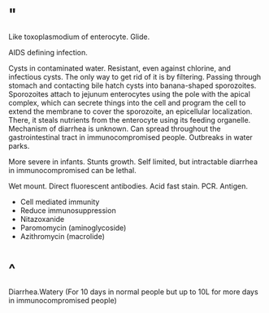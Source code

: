 # "

Like toxoplasmodium of enterocyte.
Glide.

AIDS defining infection.

Cysts in contaminated water.
Resistant, even against chlorine, and infectious cysts.
The only way to get rid of it is by filtering. 
Passing through stomach and contacting bile hatch cysts into banana-shaped sporozoites.
Sporozoites attach to jejunum enterocytes using the pole with the apical complex, which can secrete things into the cell and program the cell to extend the membrane to cover the sporozoite, an epicellular localization.
There, it steals nutrients from the enterocyte using its feeding organelle.
Mechanism of diarrhea is unknown.
Can spread throughout the gastrointestinal tract in immunocompromised people.
Outbreaks in water parks.

More severe in infants.
Stunts growth.
Self limited, but intractable diarrhea in immunocompromised can be lethal.

Wet mount.
Direct fluorescent antibodies.
Acid fast stain.
PCR.
Antigen.

- Cell mediated immunity
- Reduce immunosuppression
- Nitazoxanide
- Paromomycin (aminoglycoside)
- Azithromycin (macrolide)

# ^

Diarrhea.Watery
(For 10 days in normal people but up to 10L for more days in immunocompromised people)
